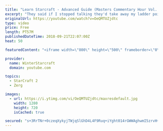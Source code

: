 ```yaml
---
title: "Learn Starcraft - Advanced Guide (Masters Commentary Hour Vol. 1)"
excerpt: "They said if I stopped talking they'd take away my ladder points. Next one I upload will have more terran/toss blame RNGesus."
originalUrl: https://youtube.com/watch?v=OeQMTUZjdtc
type: video
price: Free
length: PT57M
publishedDateTime: 2018-09-21T22:07:00Z
heat: 50

featuredContent: "<iframe width=\"800\" height=\"500\" frameborder=\"0\" src=\"https://www.youtube.com/embed/OeQMTUZjdtc\" allow=\"accelerometer; autoplay; encrypted-media; gyroscope; picture-in-picture\" allowfullscreen></iframe>"

provider:
  name: WinterStarcraft
  domain: youtube.com

topics:
  - StarCraft 2
  - Zerg

images:
  - url: https://i.ytimg.com/vi/OeQMTUZjdtc/maxresdefault.jpg
    width: 1280
    height: 720
    isCached: true

secured: "s+3RrTNr+0czeqXykyjTWjqSlGhD4L4F9Ruq+iYght014rGWWAghwmI5zrvH+dOWdzfXulWy7rFHOyKWHAXlLhGsSeU+kSH27Mnmemhk7m2Mfe8IKXKooSJFH5tdmzdgpuzlpMHN6ti9iFA0PS8COo84facvnEkiSsAft7HaYxJxPlehQiVmRiPCDNQ7WA25jZSd4ycdywhsZEhSO60cyTuUMd19tEWDWRmEECTJ/f4zZX5P64s+xoLs/dnyL0qV0hJw4JXg2H8wA4aLYEYjraz3OK75YDsc0TZmPRQNcyDOmlHiAr/uuL0s5VdbMGQZ3B3E157FUabHXjeMd7nBm8PCHEdjble7U42kbnSC9e976FqaTl1lFV5J/WWNhIm1p214p/QNIkUIFsde2C9wPdpBz0NAHy/fTHNqXZnQ++I=;U4rbKPAT95i4jp3jzK5PFg=="
---
```


